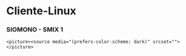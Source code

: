 # Cliente-Linux
### SIOMONO - SMIX 1

`<picture><source media="(prefers-color-scheme: dark)" srcset=""></picture>`

